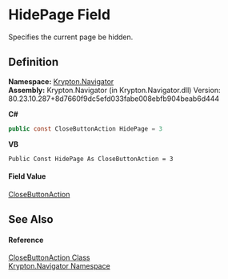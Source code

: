 # HidePage Field


Specifies the current page be hidden.



## Definition
**Namespace:** <a href="a21ac074-d119-3dc6-bd1c-d3a12c0128bc.md">Krypton.Navigator</a>  
**Assembly:** Krypton.Navigator (in Krypton.Navigator.dll) Version: 80.23.10.287+8d7660f9dc5efd033fabe008ebfb904beab6d444

**C#**
``` C#
public const CloseButtonAction HidePage = 3
```
**VB**
``` VB
Public Const HidePage As CloseButtonAction = 3
```



#### Field Value
<a href="df6d0906-290b-1221-0461-e226fa5b5f56.md">CloseButtonAction</a>

## See Also


#### Reference
<a href="df6d0906-290b-1221-0461-e226fa5b5f56.md">CloseButtonAction Class</a>  
<a href="a21ac074-d119-3dc6-bd1c-d3a12c0128bc.md">Krypton.Navigator Namespace</a>  
